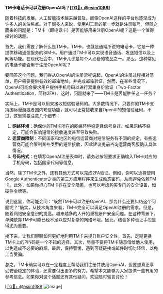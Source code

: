 **TM卡电话卡可以注册OpenAI吗？[[TG💪+ @esim1088](https://t.me/s/esim1088)]**

随着科技的发展，人工智能技术越来越普及，而像OpenAI这样的平台也逐渐成为许多人的关注焦点。对于很多人来说，使用AI工具的第一步就是注册账号，但随之而来的问题是：TM卡（即电话卡）是否能够用来注册OpenAI呢？这是一个值得探讨的话题。

首先，我们需要了解什么是TM卡。TM卡，也就是通常所说的电话卡，它是一种提供移动通信服务的SIM卡。用户通过TM卡可以实现语音通话、发送短信以及上网等功能。在现代社会中，TM卡几乎是每个人必备的物品之一。那么，这种常见的电话卡能否用于注册OpenAI呢？

要回答这个问题，我们得从OpenAI的注册流程说起。OpenAI的注册过程相对简单，用户需要提供有效的邮箱地址，并完成邮箱验证。然而，在某些情况下，OpenAI可能会要求用户提供手机号码以进行双重身份验证（Two-Factor Authentication，简称2FA）。这时，问题就来了——TM卡是否能胜任这一任务？

实际上，TM卡是可以用来接收短信验证码的。大多数情况下，只要你的TM卡支持国际漫游或者国内短信功能，就可以正常接收来自OpenAI的短信验证码。不过，这里需要注意几个细节：

1. **网络环境**：确保你的TM卡所在的网络环境稳定且信号良好。如果网络不稳定，可能会影响短信的接收速度甚至导致失败。
2. **运营商限制**：不同国家和地区的电信运营商对短信服务有不同的规定。有些运营商可能会限制某些类型的短信接收，因此建议提前咨询运营商客服确认具体情况。
3. **号码格式**：在填写OpenAI注册表单时，请务必按照要求正确输入TM卡对应的手机号码，包括国家代码等信息。

当然，除了TM卡之外，还有其他方式可以完成2FA验证。例如，你可以选择使用Google Authenticator之类的第三方应用程序来生成动态密码，从而避免依赖TM卡。此外，如果你担心TM卡存在安全隐患，也可以考虑购买专门的安全设备，如硬件令牌等。

说到这里，你可能会问：“既然TM卡可以注册OpenAI，那为什么还要纠结这个问题呢？”确实，从技术角度来看，TM卡完全可以满足OpenAI注册的需求。但是，随着网络安全意识的提高，越来越多的人开始重视账户安全问题。在这种背景下，单纯依靠TM卡可能已经不足以应对复杂的网络环境。因此，结合多种验证手段显得尤为重要。

接下来，让我们聊聊如何更好地利用TM卡来提升账户安全性。首先，定期更换TM卡上的PIN码是一个不错的选择。其次，尽量不要将TM卡随意借给他人使用，以免造成不必要的麻烦。最后，保持警惕，遇到可疑链接或邮件时切勿轻信，以免上当受骗。

总之，TM卡确实可以在一定程度上帮助我们注册并使用OpenAI，但要想真正享受安全稳定的体验，还需要付出更多的努力。希望本文能够为大家提供一些有用的参考信息。如果你对这个话题还有其他疑问，欢迎随时留言讨论！

[[TG💪+ @esim1088](https://t.me/s/esim1088) ![Image](https://i.postimg.cc/4NQfJmqS/Snipaste-2025-05-13-00-14-12.png)]